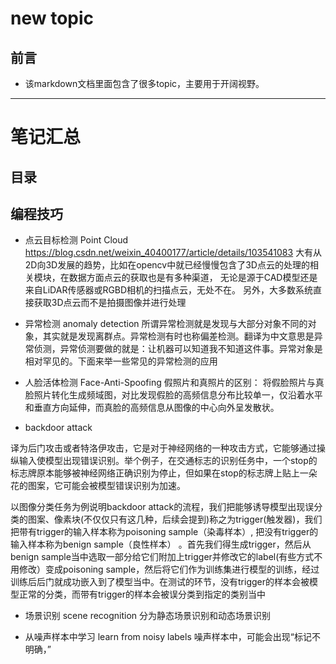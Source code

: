 # new topic
## 前言
* 该markdown文档里面包含了很多topic，主要用于开阔视野。
****

# 笔记汇总

## 目录



## 编程技巧

- 点云目标检测 Point Cloud
https://blog.csdn.net/weixin_40400177/article/details/103541083
大有从2D向3D发展的趋势，比如在opencv中就已经慢慢包含了3D点云的处理的相关模块，在数据方面点云的获取也是有多种渠道， 无论是源于CAD模型还是来自LiDAR传感器或RGBD相机的扫描点云，无处不在。 另外，大多数系统直接获取3D点云而不是拍摄图像并进行处理

- 异常检测 anomaly detection
所谓异常检测就是发现与大部分对象不同的对象，其实就是发现离群点。异常检测有时也称偏差检测。翻译为中文意思是异常侦测，异常侦测要做的就是：让机器可以知道我不知道这件事。异常对象是相对罕见的。下面来举一些常见的异常检测的应用

- 人脸活体检测 Face-Anti-Spoofing
假照片和真照片的区别：
将假脸照片与真脸照片转化生成频域图，对比发现假脸的高频信息分布比较单一，仅沿着水平和垂直方向延伸，而真脸的高频信息从图像的中心向外呈发散状。


- backdoor attack

译为后门攻击或者特洛伊攻击，它是对于神经网络的一种攻击方式，它能够通过操纵输入使模型出现错误识别。举个例子，在交通标志的识别任务中，一个stop的标志牌原本能够被神经网络正确识别为停止，但如果在stop的标志牌上贴上一朵花的图案，它可能会被模型错误识别为加速。

以图像分类任务为例说明backdoor attack的流程，我们把能够诱导模型出现误分类的图案、像素块(不仅仅只有这几种，后续会提到)称之为trigger(触发器)，我们把带有trigger的输入样本称为poisoning sample（染毒样本）, 把没有trigger的输入样本称为benign sample（良性样本） 。首先我们得生成trigger，然后从benign sample当中选取一部分给它们附加上trigger并修改它的label(有些方式不用修改）变成poisoning sample，然后将它们作为训练集进行模型的训练，经过训练后后门就成功嵌入到了模型当中。在测试的环节，没有trigger的样本会被模型正常的分类，而带有trigger的样本会被误分类到指定的类别当中

- 场景识别  scene recognition
分为静态场景识别和动态场景识别

- 从噪声样本中学习 learn from noisy labels
噪声样本中，可能会出现“标记不明确，”
